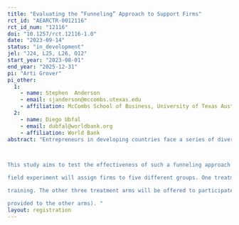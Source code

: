 ```yaml
---
title: "Evaluating the “Funneling” Approach to Support Firms"
rct_id: "AEARCTR-0012116"
rct_id_num: "12116"
doi: "10.1257/rct.12116-1.0"
date: "2023-09-14"
status: "in_development"
jel: "J24, L25, L26, O12"
start_year: "2023-08-01"
end_year: "2025-12-31"
pi: "Arti Grover"
pi_other:
  1:
    - name: Stephen  Anderson
    - email: sjanderson@mccombs.utexas.edu
    - affiliation: McCombs School of Business, University of Texas Austin
  2:
    - name: Diego Ubfal
    - email: dubfal@worldbank.org
    - affiliation: World Bank
abstract: "Entrepreneurs in developing countries face a series of diverse constraints to growth, including lack of access to business skills, markets, and finance. The binding constraints vary from firm to firm, implying that the returns to possible interventions are likely to be heterogeneous. Rather than offering similar solutions to every firm, policymakers may therefore get better value for money if they can offer less expensive interventions to a broad range of entrepreneurs (top-of-the-funnel), then screen who is funneled ahead so the more expensive interventions are targeted towards a narrower set of firms that would benefit most from them (bottom-of-the-funnel). 
 
This study aims to test the effectiveness of such a funneling approach in Malawi. Three stages of interventions will be offered (personal initiative training (S1), a managerial capital program (S2) and interventions related to access to markets (S3). A randomized controlled
field experiment will assign firms to five different groups. One treatment arm will be assigned to a funneling group and offered to participate in S1 to S3 using a graduate approach where only a subset of those who meet a given score proceeds from one stage to the next stage of
training. The other three treatment arms will be offered to participate in one, two or three stages without funneling. Finally a control group will not be offered to participate in any of these stages during the study period but provided with general managerial information (also
provided to the other arms). "
layout: registration
---
```


